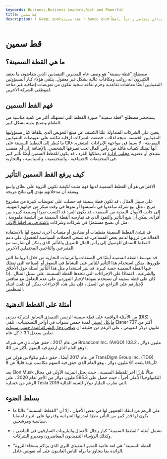 ```yaml
---
keywords: Business,Business Leaders,Rich and Powerful
title: قط سمين
description: أ &amp; quot؛ قطة سمينة &amp; quot؛ هو مصطلح عام لمدير تنفيذي أو قائد صناعي يتقاضى راتباً باهظاً.
---
```


# قط سمين
## ما هي القطة السمينة؟

مصطلح "قطة سمينة" هو وصف عام للمديرين التنفيذيين الذين يتقاضون ما يعتقد الكثيرون أنه رواتب ومكافآت عالية بشكل غير معقول. يتلقى هؤلاء كبار المسؤولين التنفيذيين أيضًا معاشات تقاعدية وحزم تقاعد سخية تتكون من تعويضات إضافية غير متاحة لموظفي الشركة الآخرين.

## فهم القط السمين

يستحضر مصطلح "قطة سمينة" صورة القطط التي تستهلك أكثر من كمية مناسبة من الطعام وتصبح بدينة بشكل كبير.

يتعين على الشركات المتداولة علنًا الكشف عن مبلغ التعويض الذي يتلقاها كبار مسؤوليها التنفيذيين الخمسة. نتيجة لذلك ، خضعت الشركات لرقابة مكثفة على تعويضات التنفيذيين المفرطة ، لا سيما في مواجهة الإيرادات المتعثرة. غالبًا ما يُنظر إلى القطط السمينة على أنها تمتلك كميات هائلة من رأس المال تحت تصرفها الشخصي. بالإضافة إلى أي منصب تنفيذي أو عضوية [مجلس إدارة](/boardofdirectors) قد يمتلكها الفرد ، قد يكون للقطط السمين أيضًا تأثير كبير في المجتمعات الاجتماعية ، والمجتمعية ، والسياسية ، والتجارية.

## كيف يرفع القط السمين التأثير

الافتراض هو أن القطط السمينة لديها فهم مثبت لكيفية تكوين الثروة على نطاق واسع ويعتقد أن مدخلاتهم تؤدي إلى نتائج مربحة.

على سبيل المثال ، قد تكون قطة سمينة قد حصلت على تعويضات كبيرة من مشروع مربح ، مثل بيع شركة ساعدوا في تأسيسها أو نموها في وقت مبكر من حياتهم المهنية. إلى جانب الأموال النقدية من الصفقة ، قد يكون الفرد قد اكتسب نفوذاً وسمعة كبيرة بين أقرانه. يمكن أن ينبع التأثير والنفوذ الذي قد تمارسه القطة السمينة من أنشطة ملموسة ، مثل أن تصبح مستثمرًا في شركات وشركات [ناشئة في مراحلها الأولى](/startup).

قد تنشئ القطط السمينة منظمات أو صناديق أو منصات أخرى تسمح لها بالاستفادة الفعالة من ثروتها لدعم بعض المساعي. قد تسعى الحملات السياسية للحصول على دعم القطط السمان للوصول إلى رأس المال للتمويل وللتأثير الذي يمكن أن تمارسه مع المتبرعين والناخبين المحتملين الآخرين.

قد تتوسط القطة السمينة أيضًا في الصفقات والترتيبات التجارية من خلال الروابط التي طوروها. يمكن استخدام هذا التأثير للتأثير على النشاط في السوق أو الصناعة التي تمتلك فيها القطة السمينة حصة كبيرة. قد يثير استخدام مثل هذا التأثير أسئلة حول الأخلاق والشرعية ، اعتمادًا على الإجراءات التي تتخذها القطة السمينة. على سبيل المثال ، إذا كان على قطة سمينة أن تستخدم نفوذها لإجبار الموردين على عدم التعامل مع منافس لإجبارهم على التراجع عن العمل ، فإن مثل هذه الإجراءات يمكن أن تلفت انتباه المنظمين.

## أمثلة على القطط الدهنية

من الأمثلة الواقعية على قطة سمينة الرئيس التنفيذي السابق لشركة ديزني (DIS) ، [مايكل إيسنر](/michael-eisner). لمدة خمس سنوات في أواخر التسعينيات ، تلقى Eisner أكثر من 737 مليون دولار كتعويض ، على الرغم من حقيقة أن [صافي دخل الشركة لمدة خمس سنوات](/netincome) تقلص بمعدل 3.1 ٪ كل عام.

في عام 2017 ، حقق هوك تان في شركة Broadcom Inc. (AVGO) 103.2 مليون دولار ، وهو العام الذي ارتفع فيه السهم بأكثر من 40٪.

في عام 2017 أيضًا ، حقق دبليو نيكولاس هولي من TransDigm Group Inc. (TDG) أرباحًا بلغت 61 مليون دولار ، وهو العام الذي حقق فيه السهم مكاسب تزيد قليلاً عن 8٪.

يعد Elon Musk مثالًا بارزًا آخر للقطط السمينة ، حيث يحتل المرتبة الأولى في مجال التكنولوجيا الأعلى أجراً ، حيث حصل على 595.3 مليون دولار من الأجر لعام 2020 ، على الرغم من خسارة Tesla التي تقارب المليار دولار للسنة المالية 2019.

## يسلط الضوء

- على الرغم من انتقاد الجمهور لها في بعض الأحيان ، إلا أن "القطط السمينة" غالبًا ما يكون لها قدر كبير من التأثير نظرًا لقدرتها الشرائية وقدرتها على التبرع لقضايا سياسية ومرشحين.

- تشمل أمثلة "القطط السمينة" كبار رجال الأعمال والبارونات السارقون في الماضي ، وكذلك الرؤساء التنفيذيون المعاصرون ومديرو الشركات.

- "القطة السمينة" هي لغة عامية للمدير التنفيذي الثري الذي يراكم بسخاء الثروة الزائدة بما يتجاوز ما يراه الناس العاديون على أنه تعويض عادل.

